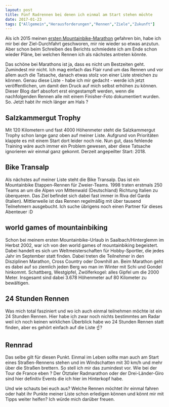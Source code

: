 ```yaml
---
layout: post
title: Fünf Radrennen bei denen ich einmal am Start stehen möchte
date: 2017-01-23
tags: ["Allgemein","Herausforderungen","Rennen","Ziele","Zukunft"]
---
```


Als ich 2015 meinen [ersten Mountainbike-Marathon](/stattegg-marathon-bericht/) gefahren bin, habe ich mir bei der Ziel-Durchfahrt geschworen, mir nie wieder so etwas anzutun. Aber schon beim Schreiben des Berichts schmiedete ich am Ende schon wieder Pläne, bei welchen Rennen ich als nächstes antreten könnte.

Das schöne bei Marathons ist ja, dass es nicht um Bestzeiten geht. Zumindest mir nicht. Ich mag einfach das Flair rund um das Rennen und vor allem auch die Tatsache, danach etwas stolz von einer Liste streichen zu können. Genau diese Liste - habe ich mir gedacht - werde ich jetzt veröffentlichen, um damit den Druck auf mich selbst erhöhen zu können. Dieser Blog darf absofort erst eingestampft werden, wenn die nachfolgenden Rennen alle mit einem Finisher-Foto dokumentiert wurden. So. Jetzt habt ihr mich länger am Hals ?

## Salzkammergut Trophy

Mit 120 Kilometern und fast 4000 Höhenmeter steht die Salzkammergut Trophy schon lange ganz oben auf meiner Liste. Aufgrund von Prioritäten klappte es mit einem Start dort leider noch nie. Nun gut, dass fehlende Training wäre auch immer ein Problem gewesen, aber diese Tatsache ignorieren wir einmal ganz gekonnt. Derzeit angepeilter Start: 2018.

## Bike Transalp

Als nächstes auf meiner Liste steht die Bike Transalp. Das ist ein Mountainbike Etappen-Rennen für Zweier-Teams. 1998 traten erstmals 250 Teams an um die Alpen von Mittenwald (Deutschland) Richtung Italien zu überqueren. Das Ziel befindet sich dabei fast immer in Riva del Garda (Italien). Mittlerweile ist das Rennen regelmäßig mit über tausend Teilnehmern ausgebucht. Ich suche übrigens noch einen Partner für dieses Abenteuer :D

## world games of mountainbiking

Schon bei meinem ersten Mountainbike-Urlaub in Saalbach/Hinterglemm im Herbst 2002, war ich von den world games of mountainbiking begeistert. Dabei handelt es sich um Weltmeisterschaften für Hobby-Sportler, die jedes Jahr im September statt finden. Dabei treten die Teilnehmer in den Disziplinen Marathon, Cross Country oder Downhill an. Beim Marathon geht es dabei auf so ziemlich jeden Berg wo man im Winter mit Schi und Gondel hinkommt. Schattberg, Westgipfel, Zwölferkogel: alles Gipfel um die 2000 Meter. Insgesamt sind dabei 3.678 Höhenmeter auf 80 Kilometer zu bewältigen.

## 24 Stunden Rennen

Was mich total fasziniert und wo ich auch einmal teilnehmen möchte ist ein 24 Stunden Rennen. Hier habe ich zwar noch nichts bestimmtes am Radar weil ich noch keinen wirklichen Überblick habe wo 24 Stunden Rennen statt finden, aber es gehört einfach auf die Liste ☝?

## Rennrad

Das selbe gilt für diesen Punkt. Einmal im Leben sollte man auch am Start eines Straßen-Rennens stehen und im Windschatten mit 30 km/h und mehr über die Straßen brettern. So stell ich mir das zumindest vor. Wie bei der Tour de France eben ?  Der Ötztaler Radmarathon oder der Drei-Länder-Giro sind hier definitiv Events die ich hier im Hinterkopf habe.

Und wie schauts bei euch aus? Welche Rennen möchtet ihr einmal fahren oder habt ihr Punkte meiner Liste schon erledigen können und könnt mir mit Tipps weiter helfen? Ich würde mich darüber freuen.